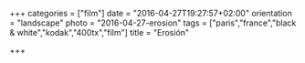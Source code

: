 +++
categories = ["film"]
date = "2016-04-27T19:27:57+02:00"
orientation = "landscape"
photo = "2016-04-27-erosion"
tags = ["paris","france","black & white","kodak","400tx","film"]
title = "Erosión"

+++
